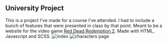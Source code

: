## University Project
This is a project I've made for a course I've attended. I had to include a bunch of features that were presented in class by that point. Meant to be a website for the video game [Red Dead Redemption 2](https://www.rockstargames.com/reddeadredemption2/).
Made with HTML, Javascript and SCSS.
![index](https://i.imgur.com/U3ZWflI.png)
![characters page](https://i.imgur.com/0dtt7NT.jpg)